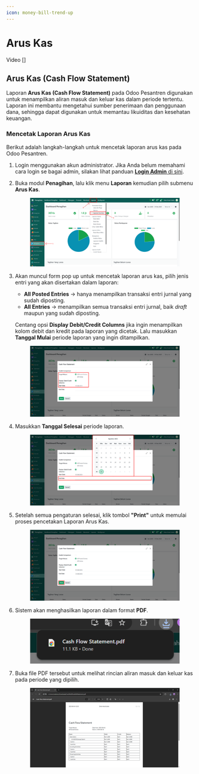 ```yaml
---
icon: money-bill-trend-up
---
```


# Arus Kas

Video \[]

## Arus Kas (Cash Flow Statement)

Laporan **Arus Kas (Cash Flow Statement)** pada Odoo Pesantren digunakan untuk menampilkan aliran masuk dan keluar kas dalam periode tertentu. Laporan ini membantu mengetahui sumber penerimaan dan penggunaan dana, sehingga dapat digunakan untuk memantau likuiditas dan kesehatan keuangan.

### Mencetak Laporan Arus Kas

Berikut adalah langkah-langkah untuk mencetak laporan arus kas pada Odoo Pesantren.

1. Login menggunakan akun administrator. Jika Anda belum memahami cara login se bagai admin, silakan lihat panduan [**Login Admin** di sini](../../panduan-login/login-admin.md).
2.  Buka modul **Penagihan**, lalu klik menu **Laporan** kemudian pilih submenu **Arus Kas**.

    <figure><img src="../../.gitbook/assets/images-756.png" alt=""><figcaption></figcaption></figure>


3.  Akan muncul form pop up untuk mencetak laporan arus kas, pilih jenis entri yang akan disertakan dalam laporan:

    * **All Posted Entries** → hanya menampilkan transaksi entri jurnal yang sudah diposting.
    * **All Entries** → menampilkan semua transaksi entri jurnal, baik _draft_ maupun yang sudah diposting.

    Centang opsi **Display Debit/Credit Columns** jika ingin menampilkan kolom debit dan kredit pada laporan yang dicetak. Lalu masukkan **Tanggal Mulai** periode laporan yang ingin ditampilkan.

    <figure><img src="../../.gitbook/assets/images-758.png" alt=""><figcaption></figcaption></figure>


4.  Masukkan **Tanggal Selesai** periode laporan.

    <figure><img src="../../.gitbook/assets/images-759.png" alt=""><figcaption></figcaption></figure>


5.  Setelah semua pengaturan selesai, klik tombol **"Print"** untuk memulai proses pencetakan Laporan Arus Kas.

    <figure><img src="../../.gitbook/assets/images-760.png" alt=""><figcaption></figcaption></figure>


6.  Sistem akan menghasilkan laporan dalam format **PDF**.

    <figure><img src="../../.gitbook/assets/images-761.png" alt=""><figcaption></figcaption></figure>


7.  Buka file PDF tersebut untuk melihat rincian aliran masuk dan keluar kas pada periode yang dipilih.

    <figure><img src="../../.gitbook/assets/images-762.png" alt=""><figcaption></figcaption></figure>
